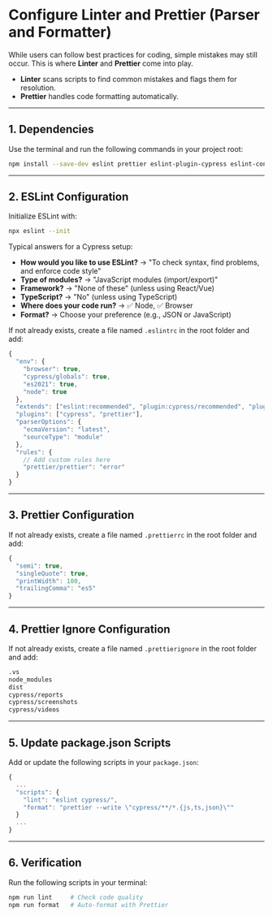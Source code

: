 # Configure Linter and Prettier (Parser and Formatter)

While users can follow best practices for coding, simple mistakes may still occur. This is where **Linter** and **Prettier** come into play.  
- **Linter** scans scripts to find common mistakes and flags them for resolution.
- **Prettier** handles code formatting automatically.

---

## 1. Dependencies

Use the terminal and run the following commands in your project root:

```bash
npm install --save-dev eslint prettier eslint-plugin-cypress eslint-config-prettier eslint-plugin-prettier
```

---

## 2. ESLint Configuration

Initialize ESLint with:

```bash
npx eslint --init
```

Typical answers for a Cypress setup:
- **How would you like to use ESLint?** → "To check syntax, find problems, and enforce code style"
- **Type of modules?** → "JavaScript modules (import/export)"
- **Framework?** → "None of these" (unless using React/Vue)
- **TypeScript?** → "No" (unless using TypeScript)
- **Where does your code run?** → ✅ Node, ✅ Browser
- **Format?** → Choose your preference (e.g., JSON or JavaScript)

If not already exists, create a file named `.eslintrc` in the root folder and add:

```javascript
{
  "env": {
    "browser": true,
    "cypress/globals": true,
    "es2021": true,
    "node": true
  },
  "extends": ["eslint:recommended", "plugin:cypress/recommended", "plugin:prettier/recommended"],
  "plugins": ["cypress", "prettier"],
  "parserOptions": {
    "ecmaVersion": "latest",
    "sourceType": "module"
  },
  "rules": {
    // Add custom rules here
    "prettier/prettier": "error"
  }
}
```

---

## 3. Prettier Configuration

If not already exists, create a file named `.prettierrc` in the root folder and add:

```javascript
{
  "semi": true,
  "singleQuote": true,
  "printWidth": 100,
  "trailingComma": "es5"
}
```

---

## 4. Prettier Ignore Configuration

If not already exists, create a file named `.prettierignore` in the root folder and add:

```bash
.vs
node_modules
dist
cypress/reports
cypress/screenshots
cypress/videos
```

---

## 5. Update package.json Scripts

Add or update the following scripts in your `package.json`:

```javascript
{
  ...
  "scripts": {
    "lint": "eslint cypress/",
    "format": "prettier --write \"cypress/**/*.{js,ts,json}\""
  }
  ...
}
```

---

## 6. Verification

Run the following scripts in your terminal:

```bash
npm run lint     # Check code quality
npm run format   # Auto-format with Prettier
```